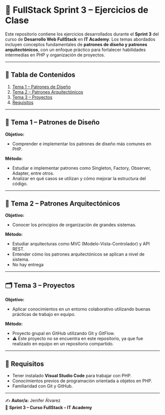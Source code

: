 # 🧪 FullStack Sprint 3 – Ejercicios de Clase

Este repositorio contiene los ejercicios desarrollados durante el **Sprint 3** del curso de **Desarrollo Web FullStack** en **IT Academy**. Los temas abordados incluyen conceptos fundamentales de **patrones de diseño y patrones arquitectónicos**, con un enfoque práctico para fortalecer habilidades intermedias en PHP y organización de proyectos.

---

## 📑 Tabla de Contenidos

1. [Tema 1 – Patrones de Diseño](#tema-1--patrones-de-diseño)
2. [Tema 2 – Patrones Arquitectónicos](#tema-2--patrones-arquitectónicos)
3. [Tema 3 – Proyectos](#tema-3--proyectos)
4. [Requisitos](#requisitos)

---

## 🎨 Tema 1 – Patrones de Diseño

**Objetivo:**

- Comprender e implementar los patrones de diseño más comunes en PHP.

**Método:**

- Estudiar e implementar patrones como Singleton, Factory, Observer, Adapter, entre otros.
- Analizar en qué casos se utilizan y cómo mejorar la estructura del código.

---

## 📐 Tema 2 – Patrones Arquitectónicos

**Objetivo:**

- Conocer los principios de organización de grandes sistemas.

**Método:**

- Estudiar arquitecturas como MVC (Modelo-Vista-Controlador) y API REST.
- Entender cómo los patrones arquitectónicos se aplican a nivel de sistema.
- No hay entrega

---

## 🗂 Tema 3 – Proyectos

**Objetivo:**

- Aplicar conocimientos en un entorno colaborativo utilizando buenas prácticas de trabajo en equipo.

**Método:**

- Proyecto grupal en GitHub utilizando Git y GitFlow.
- ⚠️ Este proyecto no se encuentra en este repositorio, ya que fue realizado en equipo en un repositorio compartido.

---

## 🧰 Requisitos

- Tener instalado **Visual Studio Code** para trabajar con PHP.
- Conocimientos previos de programación orientada a objetos en PHP.
- Familiaridad con Git y GitHub.

---

✍️ **Autor/a:** Jenifer Álvarez  
📅 **Sprint 3 – Curso FullStack – IT Academy**
